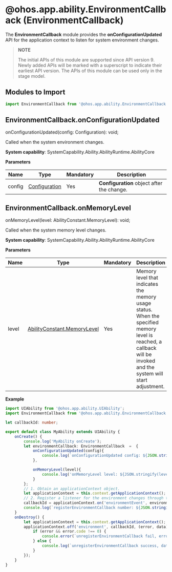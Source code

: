 # @ohos.app.ability.EnvironmentCallback (EnvironmentCallback)

The **EnvironmentCallback** module provides the **onConfigurationUpdated** API for the application context to listen for system environment changes.

> **NOTE**
> 
> The initial APIs of this module are supported since API version 9. Newly added APIs will be marked with a superscript to indicate their earliest API version. 
> The APIs of this module can be used only in the stage model.


## Modules to Import

```ts
import EnvironmentCallback from '@ohos.app.ability.EnvironmentCallback';
```


## EnvironmentCallback.onConfigurationUpdated

onConfigurationUpdated(config: Configuration): void;

Called when the system environment changes.

**System capability**: SystemCapability.Ability.AbilityRuntime.AbilityCore

**Parameters**

  | Name| Type| Mandatory| Description| 
  | -------- | -------- | -------- | -------- |
  | config | [Configuration](js-apis-app-ability-configuration.md) | Yes| **Configuration** object after the change.|

## EnvironmentCallback.onMemoryLevel

onMemoryLevel(level: AbilityConstant.MemoryLevel): void;

Called when the system memory level changes.

**System capability**: SystemCapability.Ability.AbilityRuntime.AbilityCore

**Parameters**

  | Name| Type| Mandatory| Description| 
  | -------- | -------- | -------- | -------- |
  | level | [AbilityConstant.MemoryLevel](js-apis-app-ability-abilityConstant.md#abilityconstantmemorylevel) | Yes| Memory level that indicates the memory usage status. When the specified memory level is reached, a callback will be invoked and the system will start adjustment.| 

**Example**
    
```ts
import UIAbility from '@ohos.app.ability.UIAbility';
import EnvironmentCallback from '@ohos.app.ability.EnvironmentCallback';

let callbackId: number;

export default class MyAbility extends UIAbility {
    onCreate() {
        console.log('MyAbility onCreate');
        let environmentCallback: EnvironmentCallback  =  {
            onConfigurationUpdated(config){
                console.log(`onConfigurationUpdated config: ${JSON.stringify(config)}`);
            },

            onMemoryLevel(level){
                console.log('onMemoryLevel level: ${JSON.stringify(level)}');
            }
        };
        // 1. Obtain an applicationContext object.
        let applicationContext = this.context.getApplicationContext();
        // 2. Register a listener for the environment changes through the applicationContext object.
        callbackId = applicationContext.on('environmentEvent', environmentCallback);
        console.log(`registerEnvironmentCallback number: ${JSON.stringify(callbackId)}`);
    }
    onDestroy() {
        let applicationContext = this.context.getApplicationContext();
        applicationContext.off('environment', callbackId, (error, data) => {
            if (error && error.code !== 0) {
                console.error(`unregisterEnvironmentCallback fail, error: ${JSON.stringify(error)}`);
            } else {
                console.log(`unregisterEnvironmentCallback success, data: ${JSON.stringify(data)}`);
            }
        });
    }
}
```
